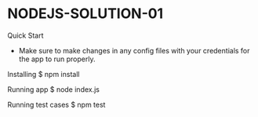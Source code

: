 # NODEJS-SOLUTION-01

Quick Start

* Make sure to make changes in any config files with your credentials for the app to run properly.


Installing
$ npm install

Running app
$ node index.js

Running test cases
$ npm test
